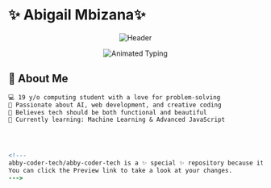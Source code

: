 # ✨ Abigail Mbizana✨

<div align="center">
  <img src="https://img.shields.io/badge/Sparkle-Code%20Like%20Magic-pink?style=for-the-badge&logo=starship&logoColor=white&color=FF6B8B" alt="Header">
</div>

<p align="center">
  <img src="https://readme-typing-svg.demolab.com?font=Fira+Code&weight=600&size=22&pause=1000&color=FF6B8B&center=true&vCenter=true&width=500&lines=Passionate+Computing+Student;Future+Tech+Innovator;AI+%26+Web+Enthusiast;Turning+Ideas+Into+Reality" alt="Animated Typing">
</p>

## 🌸 About Me
```diff
💻 19 y/o computing student with a love for problem-solving
🌈 Passionate about AI, web development, and creative coding
🎨 Believes tech should be both functional and beautiful
🦄 Currently learning: Machine Learning & Advanced JavaScript




<!---
abby-coder-tech/abby-coder-tech is a ✨ special ✨ repository because its `README.md` (this file) appears on your GitHub profile.
You can click the Preview link to take a look at your changes.
--->
